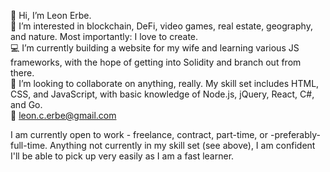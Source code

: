 👋 Hi, I’m Leon Erbe.  
💚 I’m interested in blockchain, DeFi, video games, real estate, geography, and nature. Most importantly: I love to create.  
💻 I’m currently building a website for my wife and learning various JS frameworks, with the hope of getting into Solidity and branch out from there.  
💼 I’m looking to collaborate on anything, really. My skill set includes HTML, CSS, and JavaScript, with basic knowledge of Node.js, jQuery, React, C#, and Go.  
📧 leon.c.erbe@gmail.com  

I am currently open to work - freelance, contract, part-time, or -preferably- full-time. Anything not currently in my skill set (see above), I am confident I'll be able to pick up very easily as I am a fast learner.
